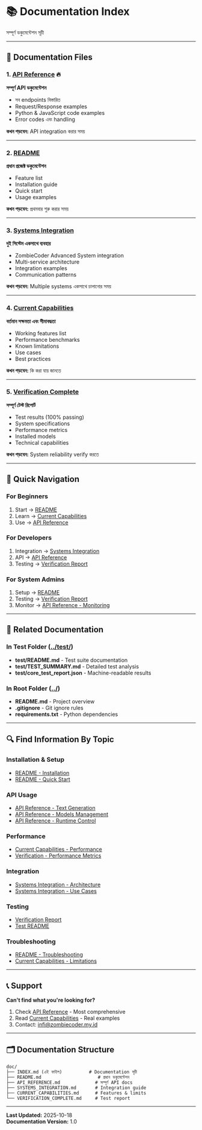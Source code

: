 # 📚 Documentation Index

সম্পূর্ণ ডকুমেন্টেশন সূচী

---

## 📖 Documentation Files

### 1. [API Reference](./API_REFERENCE.md) 🔥
**সম্পূর্ণ API ডকুমেন্টেশন**
- সব endpoints বিস্তারিত
- Request/Response examples
- Python & JavaScript code examples
- Error codes এবং handling

**কখন পড়বেন:** API integration করার সময়

---

### 2. [README](./README.md)
**প্রধান প্রজেক্ট ডকুমেন্টেশন**
- Feature list
- Installation guide
- Quick start
- Usage examples

**কখন পড়বেন:** প্রথমবার শুরু করার সময়

---

### 3. [Systems Integration](./SYSTEMS_INTEGRATION.md)
**দুই সিস্টেম একসাথে ব্যবহার**
- ZombieCoder Advanced System integration
- Multi-service architecture
- Integration examples
- Communication patterns

**কখন পড়বেন:** Multiple systems একসাথে চালানোর সময়

---

### 4. [Current Capabilities](./CURRENT_CAPABILITIES.md)
**বর্তমান সক্ষমতা এবং সীমাবদ্ধতা**
- Working features list
- Performance benchmarks
- Known limitations
- Use cases
- Best practices

**কখন পড়বেন:** কি করা যায় জানতে

---

### 5. [Verification Complete](./VERIFICATION_COMPLETE.md)
**সম্পূর্ণ টেস্ট রিপোর্ট**
- Test results (100% passing)
- System specifications
- Performance metrics
- Installed models
- Technical capabilities

**কখন পড়বেন:** System reliability verify করতে

---

## 🎯 Quick Navigation

### For Beginners
1. Start → [README](./README.md)
2. Learn → [Current Capabilities](./CURRENT_CAPABILITIES.md)
3. Use → [API Reference](./API_REFERENCE.md)

### For Developers
1. Integration → [Systems Integration](./SYSTEMS_INTEGRATION.md)
2. API → [API Reference](./API_REFERENCE.md)
3. Testing → [Verification Report](./VERIFICATION_COMPLETE.md)

### For System Admins
1. Setup → [README](./README.md)
2. Testing → [Verification Report](./VERIFICATION_COMPLETE.md)
3. Monitor → [API Reference - Monitoring](./API_REFERENCE.md#monitoring)

---

## 📂 Related Documentation

### In Test Folder ([../test/](../test/))
- **test/README.md** - Test suite documentation
- **test/TEST_SUMMARY.md** - Detailed test analysis
- **test/core_test_report.json** - Machine-readable results

### In Root Folder ([../](../))
- **README.md** - Project overview
- **.gitignore** - Git ignore rules
- **requirements.txt** - Python dependencies

---

## 🔍 Find Information By Topic

### Installation & Setup
- [README - Installation](./README.md#installation)
- [README - Quick Start](./README.md#quick-start)

### API Usage
- [API Reference - Text Generation](./API_REFERENCE.md#text-generation)
- [API Reference - Models Management](./API_REFERENCE.md#models-management)
- [API Reference - Runtime Control](./API_REFERENCE.md#runtime-control)

### Performance
- [Current Capabilities - Performance](./CURRENT_CAPABILITIES.md#performance)
- [Verification - Performance Metrics](./VERIFICATION_COMPLETE.md#performance-metrics)

### Integration
- [Systems Integration - Architecture](./SYSTEMS_INTEGRATION.md#integration-architecture)
- [Systems Integration - Use Cases](./SYSTEMS_INTEGRATION.md#use-cases)

### Testing
- [Verification Report](./VERIFICATION_COMPLETE.md)
- [Test README](../test/README.md)

### Troubleshooting
- [README - Troubleshooting](./README.md#troubleshooting)
- [Current Capabilities - Limitations](./CURRENT_CAPABILITIES.md#limitations)

---

## 📞 Support

**Can't find what you're looking for?**

1. Check [API Reference](./API_REFERENCE.md) - Most comprehensive
2. Read [Current Capabilities](./CURRENT_CAPABILITIES.md) - Real examples
3. Contact: infi@zombiecoder.my.id

---

## 🗂️ Documentation Structure

```
doc/
├── INDEX.md (এই ফাইল)          # Documentation সূচী
├── README.md                     # প্রধান ডকুমেন্টেশন
├── API_REFERENCE.md             # সম্পূর্ণ API docs
├── SYSTEMS_INTEGRATION.md       # Integration guide
├── CURRENT_CAPABILITIES.md      # Features & limits
└── VERIFICATION_COMPLETE.md     # Test report
```

---

**Last Updated:** 2025-10-18  
**Documentation Version:** 1.0

